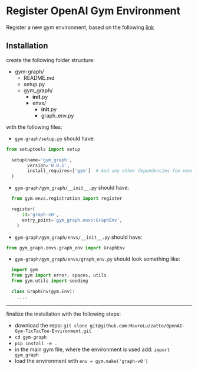 # Register OpenAI Gym Environment

Register a new gym environment, based on the following [link](https://github.com/openai/gym/blob/master/docs/creating-environments.md)

## Installation

create the following folder structure:

* gym-graph/
   * README.md
   * setup.py
   * gym_graph/
      * __init__.py
      * envs/
        * __init__.py
        * graph_env.py

with the following files:

- `gym-graph/setup.py` should have:


```python
from setuptools import setup

  setup(name='gym_graph',
        version='0.0.1',
        install_requires=['gym']  # And any other dependencies foo needs
  )  
```

- `gym-graph/gym_graph/__init__.py` should have:

```python
  from gym.envs.registration import register

  register(
      id='graph-v0',
      entry_point='gym_graph.envs:GraphEnv',
    )
```

- `gym-graph/gym_graph/envs/__init__.py` should have:
```python
from gym_graph.envs.graph_env import GraphEnv
```

- `gym-graph/gym_graph/envs/graph_env.py` should look something like:
```python
  import gym
  from gym import error, spaces, utils
  from gym.utils import seeding

  class GraphEnv(gym.Env):
    ....
```
---

finalize the installation with the following steps:
- download the repo: `git clone git@github.com:MauroLuzzatto/OpenAI-Gym-TicTacToe-Environment.git`
- `cd gym-graph`
- `pip install -e .`
- in the main gym file, where the environment is used add: `import gym_graph`
- load the environment with `env = gym.make('graph-v0')`
